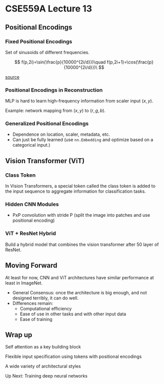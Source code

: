# CSE559A Lecture 13

## Positional Encodings

### Fixed Positional Encodings

Set of sinusoids of different frequencies.

$$
f(p,2i)=\sin(\frac{p}{10000^{2i/d}})\quad f(p,2i+1)=\cos(\frac{p}{10000^{2i/d}})\
$$

[source](https://kazemnejad.com/blog/transformer_architecture_positional_encoding/)

### Positional Encodings in Reconstruction

MLP is hard to learn high-frequency information from scaler input $(x,y)$.

Example: network mapping from $(x,y)$ to $(r,g,b)$.

### Generalized Positional Encodings

- Dependence on location, scaler, metadata, etc.
- Can just be fully learned (use `nn.Embedding` and optimize based on a categorical input.)

## Vision Transformer (ViT)

### Class Token

In Vision Transformers, a special token called the class token is added to the input sequence to aggregate information for classification tasks.

### Hidden CNN Modules

- PxP convolution with stride P (split the image into patches and use positional encoding)

### ViT + ResNet Hybrid

Build a hybrid model that combines the vision transformer after 50 layer of ResNet.

## Moving Forward

At least for now, CNN and ViT architectures have similar performance at least in ImageNet.

- General Consensus: once the architecture is big enough, and not designed terribly, it can do well.
- Differences remain:
  - Computational efficiency
  - Ease of use in other tasks and with other input data
  - Ease of training

## Wrap up

Self attention as a key building block

Flexible input specification using tokens with positional encodings

A wide variety of architectural styles

Up Next:
Training deep neural networks